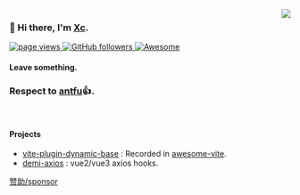 <img src="https://github-stats.liuli.lol/api?username=chenxch&theme=vue&show_icons=true&include_all_commits=true&count_private=true" align="right">

### 👋 Hi there, I'm [Xc](https://chenxch.github.io/).
  <a href="https://github.com/chenxch/chenxch">
    <img src="https://komarev.com/ghpvc/?username=chenxch" alt="page views" />
  </a>
  <a href="https://github.com/chenxch?tab=followers">
    <img alt="GitHub followers" src="https://img.shields.io/github/followers/chenxch?color=Cyan&logo=github">
  </a>
  <a href="https://github.com/abhisheknaiidu/awesome-github-profile-readme">
    <img alt="Awesome" src="https://awesome.re/mentioned-badge.svg">
  </a> 
                 
#### Leave something.             
  
### Respect to [antfu](https://github.com/antfu)👍.
     
<br/>     
 
#### Projects

- [vite-plugin-dynamic-base](https://github.com/chenxch/vite-plugin-dynamic-base) : Recorded in [awesome-vite](https://github.com/vitejs/awesome-vite/blob/master/README.md). <br/>
- [demi-axios](https://github.com/chenxch/demi-axios) : vue2/vue3 axios hooks.
 

 
[赞助/sponsor](https://raw.githubusercontent.com/chenxch/pic-image/master/20220429/1651201876531.4f70jn93siw0.webp)
<!--
**chenxch/chenxch** is a ✨ _special_ ✨ repository because its `README.md` (this file) appears on your GitHub profile.

Here are some ideas to get you started:

- 🔭 I’m currently working on ...
- 🌱 I’m currently learning ...
- 👯 I’m looking to collaborate on ...
- 🤔 I’m looking for help with ...
- 💬 Ask me about ...
- 📫 How to reach me: ...
- 😄 Pronouns: ...
- ⚡ Fun fact: ...
-->
